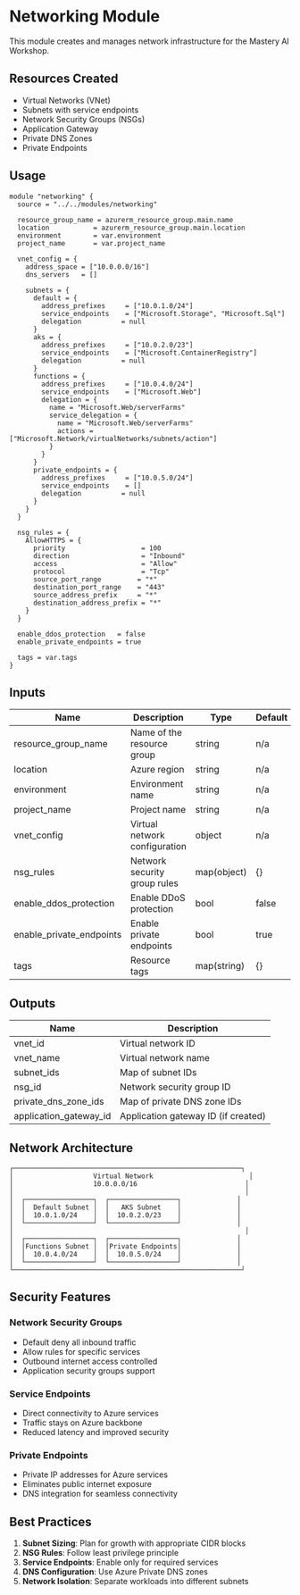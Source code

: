 # Networking Module

This module creates and manages network infrastructure for the Mastery AI Workshop.

## Resources Created

- Virtual Networks (VNet)
- Subnets with service endpoints
- Network Security Groups (NSGs)
- Application Gateway
- Private DNS Zones
- Private Endpoints

## Usage

```hcl
module "networking" {
  source = "../../modules/networking"
  
  resource_group_name = azurerm_resource_group.main.name
  location           = azurerm_resource_group.main.location
  environment        = var.environment
  project_name       = var.project_name
  
  vnet_config = {
    address_space = ["10.0.0.0/16"]
    dns_servers   = []
    
    subnets = {
      default = {
        address_prefixes     = ["10.0.1.0/24"]
        service_endpoints    = ["Microsoft.Storage", "Microsoft.Sql"]
        delegation          = null
      }
      aks = {
        address_prefixes     = ["10.0.2.0/23"]
        service_endpoints    = ["Microsoft.ContainerRegistry"]
        delegation          = null
      }
      functions = {
        address_prefixes     = ["10.0.4.0/24"]
        service_endpoints    = ["Microsoft.Web"]
        delegation = {
          name = "Microsoft.Web/serverFarms"
          service_delegation = {
            name = "Microsoft.Web/serverFarms"
            actions = ["Microsoft.Network/virtualNetworks/subnets/action"]
          }
        }
      }
      private_endpoints = {
        address_prefixes     = ["10.0.5.0/24"]
        service_endpoints    = []
        delegation          = null
      }
    }
  }
  
  nsg_rules = {
    AllowHTTPS = {
      priority                   = 100
      direction                  = "Inbound"
      access                     = "Allow"
      protocol                   = "Tcp"
      source_port_range         = "*"
      destination_port_range    = "443"
      source_address_prefix     = "*"
      destination_address_prefix = "*"
    }
  }
  
  enable_ddos_protection   = false
  enable_private_endpoints = true
  
  tags = var.tags
}
```

## Inputs

| Name | Description | Type | Default | Required |
|------|-------------|------|---------|----------|
| resource_group_name | Name of the resource group | string | n/a | yes |
| location | Azure region | string | n/a | yes |
| environment | Environment name | string | n/a | yes |
| project_name | Project name | string | n/a | yes |
| vnet_config | Virtual network configuration | object | n/a | yes |
| nsg_rules | Network security group rules | map(object) | {} | no |
| enable_ddos_protection | Enable DDoS protection | bool | false | no |
| enable_private_endpoints | Enable private endpoints | bool | true | no |
| tags | Resource tags | map(string) | {} | no |

## Outputs

| Name | Description |
|------|-------------|
| vnet_id | Virtual network ID |
| vnet_name | Virtual network name |
| subnet_ids | Map of subnet IDs |
| nsg_id | Network security group ID |
| private_dns_zone_ids | Map of private DNS zone IDs |
| application_gateway_id | Application gateway ID (if created) |

## Network Architecture

```
┌─────────────────────────────────────────────────────────┐
│                    Virtual Network                        │
│                    10.0.0.0/16                           │
│                                                          │
│  ┌─────────────────┐  ┌─────────────────┐              │
│  │  Default Subnet │  │   AKS Subnet    │              │
│  │  10.0.1.0/24    │  │  10.0.2.0/23    │              │
│  └─────────────────┘  └─────────────────┘              │
│                                                          │
│  ┌─────────────────┐  ┌─────────────────┐              │
│  │Functions Subnet │  │Private Endpoints│              │
│  │  10.0.4.0/24    │  │  10.0.5.0/24    │              │
│  └─────────────────┘  └─────────────────┘              │
└─────────────────────────────────────────────────────────┘
```

## Security Features

### Network Security Groups
- Default deny all inbound traffic
- Allow rules for specific services
- Outbound internet access controlled
- Application security groups support

### Service Endpoints
- Direct connectivity to Azure services
- Traffic stays on Azure backbone
- Reduced latency and improved security

### Private Endpoints
- Private IP addresses for Azure services
- Eliminates public internet exposure
- DNS integration for seamless connectivity

## Best Practices

1. **Subnet Sizing**: Plan for growth with appropriate CIDR blocks
2. **NSG Rules**: Follow least privilege principle
3. **Service Endpoints**: Enable only for required services
4. **DNS Configuration**: Use Azure Private DNS zones
5. **Network Isolation**: Separate workloads into different subnets
